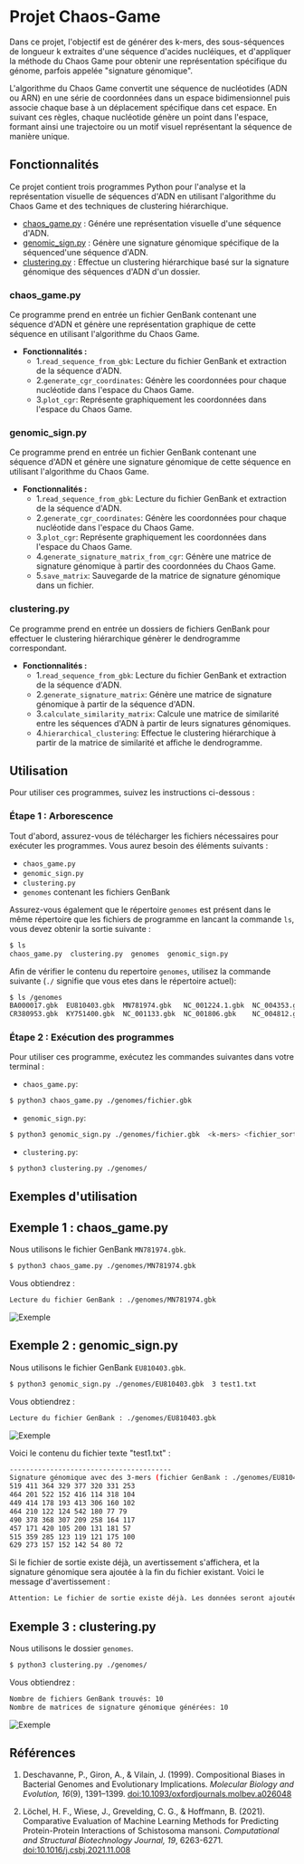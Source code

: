 # Projet Chaos-Game

Dans ce projet, l'objectif est de générer des k-mers, des sous-séquences de longueur k extraites d'une séquence d'acides nucléiques, et d'appliquer la méthode du Chaos Game pour obtenir une représentation spécifique du génome, parfois appelée "signature génomique".

L'algorithme du Chaos Game convertit une séquence de nucléotides (ADN ou ARN) en une série de coordonnées dans un espace bidimensionnel puis associe chaque base à un déplacement spécifique dans cet espace. En suivant ces règles, chaque nucléotide génère un point dans l'espace, formant ainsi une trajectoire ou un motif visuel représentant la séquence de manière unique.

## Fonctionnalités
Ce projet contient trois programmes Python pour l'analyse et la représentation visuelle de séquences d'ADN en utilisant l'algorithme du Chaos Game et des techniques de clustering hiérarchique.

- [chaos_game.py](chaos_game.py) : Génére une représentation visuelle d'une séquence d'ADN.
- [genomic_sign.py](genomic_sign.py) : Génère une signature génomique spécifique de la séquenced'une séquence d'ADN.
- [clustering.py](clustering.py) : Effectue un clustering hiérarchique basé sur la signature génomique des séquences d'ADN d'un dossier.

### chaos_game.py

Ce programme prend en entrée un fichier GenBank contenant une séquence d'ADN et génère une représentation graphique de cette séquence en utilisant l'algorithme du Chaos Game.

- **Fonctionnalités :**
  - 1.`read_sequence_from_gbk`: Lecture du fichier GenBank et extraction de la séquence d'ADN.
  - 2.`generate_cgr_coordinates`: Génère les coordonnées pour chaque nucléotide dans l'espace du Chaos Game.
  - 3.`plot_cgr`: Représente graphiquement les coordonnées dans l'espace du Chaos Game.

### genomic_sign.py

Ce programme prend en entrée un fichier GenBank contenant une séquence d'ADN et génère une signature génomique de cette séquence en utilisant l'algorithme du Chaos Game.

- **Fonctionnalités :**
  - 1.`read_sequence_from_gbk`: Lecture du fichier GenBank et extraction de la séquence d'ADN.
  - 2.`generate_cgr_coordinates`: Génère les coordonnées pour chaque nucléotide dans l'espace du Chaos Game.
  - 3.`plot_cgr`: Représente graphiquement les coordonnées dans l'espace du Chaos Game.
  - 4.`generate_signature_matrix_from_cgr`: Génère une matrice de signature génomique à partir des coordonnées du Chaos Game.
  - 5.`save_matrix`: Sauvegarde de la matrice de signature génomique dans un fichier.

### clustering.py

Ce programme prend en entrée un dossiers de fichiers GenBank pour effectuer le clustering hiérarchique génèrer le dendrogramme correspondant.

- **Fonctionnalités :**
  - 1.`read_sequence_from_gbk`: Lecture du fichier GenBank et extraction de la séquence d'ADN.
  - 2.`generate_signature_matrix`: Génère une matrice de signature génomique à partir de la séquence d'ADN.
  - 3.`calculate_similarity_matrix`: Calcule une matrice de similarité entre les séquences d'ADN à partir de leurs signatures génomiques.
  - 4.`hierarchical_clustering`: Effectue le clustering hiérarchique à partir de la matrice de similarité et affiche le dendrogramme.

## Utilisation

Pour utiliser ces programmes, suivez les instructions ci-dessous :

### Étape 1 : Arborescence

Tout d'abord, assurez-vous de télécharger les fichiers nécessaires pour exécuter les programmes. Vous aurez besoin des éléments suivants :

- `chaos_game.py`
- `genomic_sign.py`
- `clustering.py`
- `genomes` contenant les fichiers GenBank

Assurez-vous également que le répertoire `genomes` est présent dans le même répertoire que les fichiers de programme en lancant la commande `ls`, vous devez obtenir la sortie suivante : 
```bash
$ ls
chaos_game.py  clustering.py  genomes  genomic_sign.py
```
Afin de vérifier le contenu du repertoire `genomes`, utilisez la commande suivante (`./` signifie que vous etes dans le répertoire actuel):
```bash
$ ls /genomes 
BA000017.gbk  EU810403.gbk  MN781974.gbk   NC_001224.1.gbk  NC_004353.gbk
CR380953.gbk  KY751400.gbk  NC_001133.gbk  NC_001806.gbk    NC_004812.gbk
```

### Étape 2 : Exécution des programmes

Pour utiliser ces programme, exécutez les commandes suivantes dans votre terminal :

- `chaos_game.py`:
```bash
$ python3 chaos_game.py ./genomes/fichier.gbk
```

- `genomic_sign.py`:
```bash
$ python3 genomic_sign.py ./genomes/fichier.gbk  <k-mers> <fichier_sortie>
```

- `clustering.py`:
```bash
$ python3 clustering.py ./genomes/
```
## Exemples d'utilisation

## Exemple 1 : chaos_game.py
Nous utilisons le fichier GenBank `MN781974.gbk`.

```bash
$ python3 chaos_game.py ./genomes/MN781974.gbk
```

Vous obtiendrez : 
```bash
Lecture du fichier GenBank : ./genomes/MN781974.gbk
```
![Exemple](CGR_results/CGR_MN781974.png)

## Exemple 2 : genomic_sign.py
Nous utilisons le fichier GenBank `EU810403.gbk`.

```bash
$ python3 genomic_sign.py ./genomes/EU810403.gbk  3 test1.txt
```

Vous obtiendrez : 
```bash
Lecture du fichier GenBank : ./genomes/EU810403.gbk
```
![Exemple](CGR_results/sign_EU810403.png)

Voici le contenu du fichier texte "test1.txt" : 
```bash
----------------------------------------
Signature génomique avec des 3-mers (fichier GenBank : ./genomes/EU810403.gbk)
519 411 364 329 377 320 331 253
464 201 522 152 416 114 318 104
449 414 178 193 413 306 160 102
464 210 122 124 542 180 77 79
490 378 368 307 209 258 164 117
457 171 420 105 200 131 181 57
515 359 285 123 119 121 175 100
629 273 157 152 142 54 80 72
```

Si le fichier de sortie existe déjà, un avertissement s'affichera, et la signature génomique sera ajoutée à la fin du fichier existant. Voici le message d'avertissement :
```bash
Attention: Le fichier de sortie existe déjà. Les données seront ajoutées à la fin du fichier existant.
```
## Exemple 3 : clustering.py
Nous utilisons le dossier `genomes`.

```bash
$ python3 clustering.py ./genomes/
```

Vous obtiendrez : 
```bash
Nombre de fichiers GenBank trouvés: 10
Nombre de matrices de signature génomique générées: 10
```
![Exemple](CGR_results/clustering.png)

## Références

1. Deschavanne, P., Giron, A., & Vilain, J. (1999). Compositional Biases in Bacterial Genomes and Evolutionary Implications. *Molecular Biology and Evolution, 16*(9), 1391–1399. [doi:10.1093/oxfordjournals.molbev.a026048](https://doi.org/10.1093/oxfordjournals.molbev.a026048)

2. Löchel, H. F., Wiese, J., Grevelding, C. G., & Hoffmann, B. (2021). Comparative Evaluation of Machine Learning Methods for Predicting Protein-Protein Interactions of Schistosoma mansoni. *Computational and Structural Biotechnology Journal, 19*, 6263-6271. [doi:10.1016/j.csbj.2021.11.008](https://doi.org/10.1016/j.csbj.2021.11.008)

